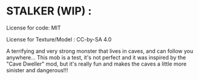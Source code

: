 # STALKER (WIP) :

License for code: MIT

License for Texture/Model : CC-by-SA 4.0


A terrifying and very strong monster that lives in caves, and can follow you anywhere...
This mob is a test, it's not perfect and it was inspired by the "Cave Dweller" mod, but it's really fun and makes the caves a little more sinister and dangerous!!!